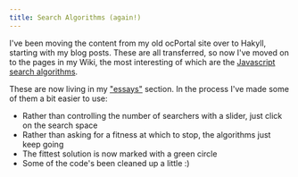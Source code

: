 ```yaml
---
title: Search Algorithms (again!)
---
```

I've been moving the content from my old ocPortal site over to Hakyll, starting with my blog posts. These are all transferred, so now I've moved on to the pages in my Wiki, the most interesting of which are the [Javascript search algorithms](/essays/optimisation/index.html).

These are now living in my ["essays"](/essays.html) section. In the process I've made some of them a bit easier to use:

 - Rather than controlling the number of searchers with a slider, just click on the search space
 - Rather than asking for a fitness at which to stop, the algorithms just keep going
 - The fittest solution is now marked with a green circle
 - Some of the code's been cleaned up a little :)
